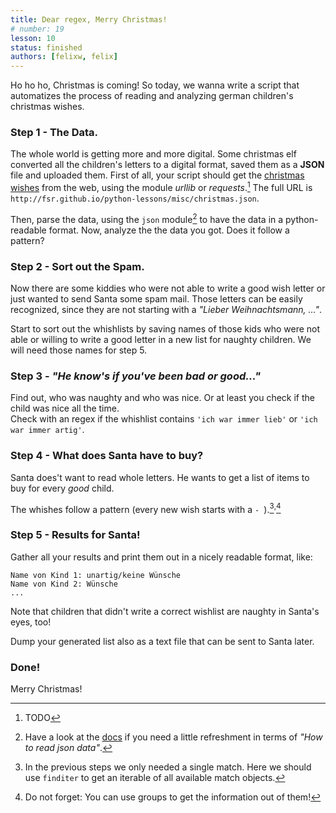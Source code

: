 ```yaml
---
title: Dear regex, Merry Christmas!
# number: 19
lesson: 10
status: finished
authors: [felixw, felix]
---
```


Ho ho ho, Christmas is coming! So today, we wanna write a script that automatizes the process of reading and analyzing german children's christmas wishes.

### Step 1 - The Data.

The whole world is getting more and more digital. Some christmas elf converted all the children's letters to a digital format, saved them as a __JSON__ file and uploaded them.
First of all, your script should get the [christmas wishes](../misc/christmas.json) from the web, using the module _urllib_ or _requests_.[^urllib]
The full URL is `http://fsr.github.io/python-lessons/misc/christmas.json`.

[^urllib]:
    TODO

Then, parse the data, using the `json` module[^using] to have the data in a python-readable format. Now, analyze the the data you got. Does it follow a pattern?

[^using]:
    Have a look at the [docs](https://docs.python.org/3.5/library/json.html?highlight=json.loads) if you need a little refreshment in terms of _"How to read json data"_.

### Step 2 - Sort out the Spam.

Now there are some kiddies who were not able to write a good wish letter or just wanted to send Santa some spam mail.
Those letters can be easily recognized, since they are not starting with a _"Lieber Weihnachtsmann, ..."_.

Start to sort out the whishlists by saving names of those kids who were not able or willing to write a good letter in a new list for naughty children.
We will need those names for step 5.

### Step 3 - _"He know's if you've been bad or good..."_

Find out, who was naughty and who was nice. Or at least you check if the child was nice all the time.  
Check with an regex if the whishlist contains `'ich war immer lieb'` or `'ich war immer artig'`.

### Step 4 - What does Santa have to buy?

Santa does't want to read whole letters. He wants to get a list of items to buy for every _good_ child.

The whishes follow a pattern (every new wish starts with a `- `).[^finditer]<sup>,</sup>[^groups]

[^finditer]:
    In the previous steps we only needed a single match. Here we should use `finditer` to get an iterable of all available match objects.
    
[^groups]:
    Do not forget: You can use groups to get the information out of them!

### Step 5 - Results for Santa!

Gather all your results and print them out in a nicely readable format, like:

```
Name von Kind 1: unartig/keine Wünsche
Name von Kind 2: Wünsche
...
```

Note that children that didn't write a correct wishlist are naughty in Santa's eyes, too!

Dump your generated list also as a text file that can be sent to Santa later.

### Done!

Merry Christmas!
